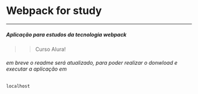 # Webpack for study
_____
##### Aplicação para estudos da tecnologia webpack
>> Curso Alura!

###### em breve o readme será atualizado, para poder realizar o donwload e executar a aplicação em 
`localhost`